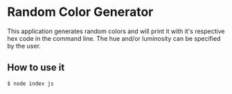 # Random Color Generator

This application generates random colors and will print it with it's respective hex code in the command line. The hue and/or luminosity can be specified by the user.

## How to use it

```bash
$ node index js

```
